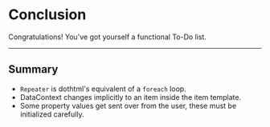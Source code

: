 ﻿---
Title: Conclusion
EmbeddedView:
    Path: .solution/ToDoList/Views/ToDo.dothtml
    Dependencies:
        - .solution/ToDoList/ViewModels/ToDoViewModel.cs
Solution: .solution
---

# Conclusion

Congratulations! You've got yourself a functional To-Do list.

---

## Summary

- `Repeater` is dothtml's equivalent of a `foreach` loop.
- DataContext changes implicitly to an item inside the item template.
- Some property values get sent over from the user, these must be initialized carefully.